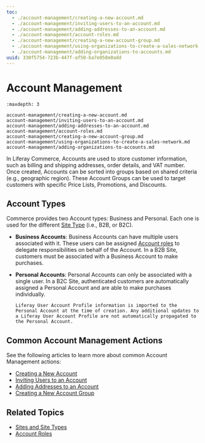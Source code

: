 ```yaml
---
toc:
  - ./account-management/creating-a-new-account.md
  - ./account-management/inviting-users-to-an-account.md
  - ./account-management/adding-addresses-to-an-account.md
  - ./account-management/account-roles.md
  - ./account-management/creating-a-new-account-group.md
  - ./account-management/using-organizations-to-create-a-sales-network.md
  - ./account-management/adding-organizations-to-accounts.md
uuid: 330f5754-723b-447f-af50-ba7e058e0add
---
```

# Account Management

```{toctree}
:maxdepth: 3

account-management/creating-a-new-account.md
account-management/inviting-users-to-an-account.md
account-management/adding-addresses-to-an-account.md
account-management/account-roles.md
account-management/creating-a-new-account-group.md
account-management/using-organizations-to-create-a-sales-network.md
account-management/adding-organizations-to-accounts.md
```

In Liferay Commerce, Accounts are used to store customer information, such as billing and shipping addresses, order details, and VAT number. Once created, Accounts can be sorted into groups based on shared criteria (e.g., geographic region). These Account Groups can be used to target customers with specific Price Lists, Promotions, and Discounts.

## Account Types

Commerce provides two Account types: Business and Personal. Each one is used for the different [Site Type](../starting-a-store/sites-and-site-types.md) (i.e., B2B, or B2C).

* **Business Accounts**: Business Accounts can have multiple users associated with it. These users can be assigned [Account roles](./account-management/account-roles.md) to delegate responsibilities on behalf of the Account. In a B2B Site, customers must be associated with a Business Account to make purchases.

* **Personal Accounts**: Personal Accounts can only be associated with a single user. In a B2C Site, authenticated customers are automatically assigned a Personal Account and are able to make purchases individually.

  ```{note}
  Liferay User Account Profile information is imported to the Personal Account at the time of creation. Any additional updates to a Liferay User Account Profile are not automatically propagated to the Personal Account.
  ```
<!-- TASK: Add the Guest Account type; also note that B2X Sites recognize both Business and Personal Accounts-->
## Common Account Management Actions

See the following articles to learn more about common Account Management actions:

* [Creating a New Account](./account-management/creating-a-new-account.md)
* [Inviting Users to an Account](./account-management/inviting-users-to-an-account.md)
* [Adding Addresses to an Account](./account-management/adding-addresses-to-an-account.md)
* [Creating a New Account Group](./account-management/creating-a-new-account-group.md)

## Related Topics

* [Sites and Site Types](../starting-a-store/sites-and-site-types.md)
* [Account Roles](./account-management/account-roles.md)
